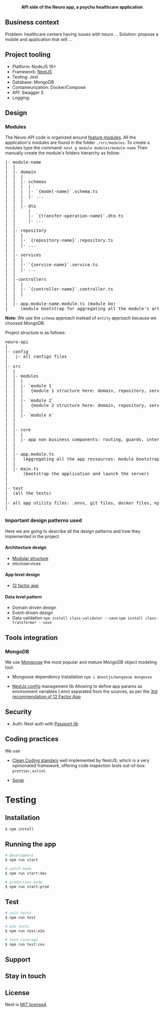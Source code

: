 <p align="center">
  <strong>API side of the Neuro app, a psycho healthcare application</strong>
</p>

## Business context
Problem: healthcare centers having issues with neuro ...
Solution: propose a mobile and application that will ...

## Project tooling

- Platform: NodeJS 16+
- Framework: [NestJS](https://docs.nestjs.com/)
- Testing: Jest
- Database: MongoDB
- Containeurization: Docker/Compose
- API: Swagger 3
- Logging: 


## Design

### Modules
The Neuro API code is organized around [feature modules](https://docs.nestjs.com/modules).
All the application's modules are found in the folder `./src/modules`.
To create a modules type the command: `nest g module modules/module-name`
Then manually create the module's folders hierarchy as follow:

<pre>
|- module-name
|  |
|  |- domain
|  |  |
|  |  |- schemas
|  |  |  |
|  |  |  |- `{model-name}`.schema.ts
|  |  |  |- ...
|  |  |  
|  |  |- dto
|  |     |
|  |     |- `{transfer-operation-name}`.dto.ts
|  |     |- ...
|  |   
|  |- repository
|  |  |
|  |  |- `{repository-name}`.repository.ts
|  |  |- ...
|  |
|  |- services
|  |  |
|  |  |- `{service-name}`.service.ts
|  |  |- ...
|  |  
|  |-controllers
|  |  |
|  |  |- `{controller-name}`.controller.ts
|  |  |
|  |
|  |- app.module-name.module.ts (module bo)
|     (module bootstrap for aggregating all the module's artifacts)
</pre>


<strong>Note:</strong> We use the `schema` approach instead of `entity` approach because we choosed MongoDB.

Project structure is as follows:

<pre>
neuro-api
|
|- config
|   |- all configs files
|
|- src
|  |
|  |- modules
|  |  |
|  |  |- `module 1`
|  |  |   {module 1 structure here: domain, repository, services, controllers + module bootstap}
|  |  |
|  |  |- `module 2`
|  |  |   {module 2 structure here: domain, repository, services, controllers + module bootstap}
|  |  |
|  |  |- `module n`
|  |
|  |
|  |- core
|  |  |
|  |  |- app non business components: routing, guards, interception, session, loca-storage, etc.
|  |
|  |
|  |- app.module.ts
|  |   (Aggregating all the app ressources: module bootstraps, configs, core components)
|  |
|  |- main.ts
|      (bootstrap the application and launch the server)
|
|
|- test
|  (all the tests)
|  
|- all app utility files: .envs, git files, docker files, npm files (package*.json), ts files, etc.
|
</pre>

### Important design patterns used
Here we are going to describe all the design patterns and how they implemented in the project

#### Architecture design
- [Modular structure](https://docs.nestjs.com/modules)
- microservices

#### App level design
- [12 factor app](https://12factor)

#### Data level pattern
- Domain driven design
- Event-driven design
- Data validation
  `npm install class-validator --save`
  `npm install class-transformer --save`

## Tools integration

### MongoDB
We use [Mongoose](https://mongoosejs.com/) the most popular and mature MongoDB object modeling tool.
- Mongoose dependency installation
`npm i @nestjs/mongoose mongoose`

- [NestJs config](https://docs.nestjs.com/techniques/configuration) management lib 
Allowing to define app params as environment variables (.env) separated from the sources, as per the [3rd recommendation of 12 Factor App](https://12factor.net/config)

## Security
- Auth: Nest auth with [Passport lib](https://docs.nestjs.com/security/authentication)

## Coding practices
We use 
- [Clean Coding standars](https://www.amazon.com/Clean-Code-Handbook-Software-Craftsmanship/dp/0132350882) well implemented by NestJS;
which is a very opinionated framework, offering code inspection tools out-of-box: `prettier`, `eslint`.

- [Sonar](https://www.sonarqube.org/)

# Testing

## Installation

```bash
$ npm install
```

## Running the app

```bash
# development
$ npm run start

# watch mode
$ npm run start:dev

# production mode
$ npm run start:prod
```

## Test

```bash
# unit tests
$ npm run test

# e2e tests
$ npm run test:e2e

# test coverage
$ npm run test:cov
```

## Support



## Stay in touch


## License

Nest is [MIT licensed](LICENSE).
